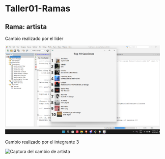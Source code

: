 # Taller01-Ramas

## Rama: artista
Cambio realizado por el lider

![Captura del cambio de titulo](/TopMusical/TopMusical/assets/captura_titulo.png)



Cambio realizado por el integrante 3

![Captura del cambio de artista](Taller01-Ramas/imagen/Cambio1.png)
